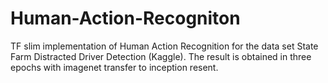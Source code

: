 # Human-Action-Recogniton
TF slim implementation of Human Action Recognition for the data set State Farm Distracted Driver Detection (Kaggle). The result is obtained in three epochs with imagenet transfer to inception resent.
